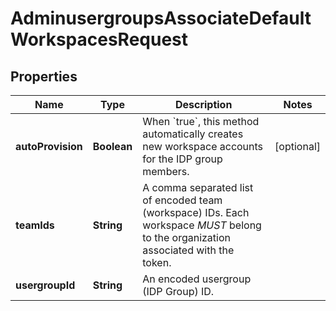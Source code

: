 

# AdminusergroupsAssociateDefaultWorkspacesRequest


## Properties

| Name | Type | Description | Notes |
|------------ | ------------- | ------------- | -------------|
|**autoProvision** | **Boolean** | When &#x60;true&#x60;, this method automatically creates new workspace accounts for the IDP group members. |  [optional] |
|**teamIds** | **String** | A comma separated list of encoded team (workspace) IDs. Each workspace *MUST* belong to the organization associated with the token. |  |
|**usergroupId** | **String** | An encoded usergroup (IDP Group) ID. |  |



